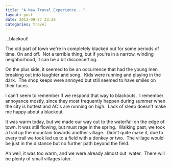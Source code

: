 ```yaml
---
title: "A New Travel Experience..."
layout: post
date: 2013-09-27 23:28
categories: travel
---
```


...blackout!

The old part of town we're in completely blacked out for some periods of time. 
On and off.  Not a terrible thing, but if you're in a narrow, winding neighborhood, 
it can be a bit disconcerting. 

On the plus side, it seemed to be an occurrence that had the young men breaking out into laughter and song.  Kids were running and playing in the dark.  The shop keeps were annoyed but still seemed to have smiles on their faces.

I can't seem to remember if we respond that way to blackouts.  I remember annoyance mostly, since they most frequently happen during summer when the city is hottest and AC's are running on high.  Lack of sleep doesn't make me happy about a blackout.

It was warm today, but we made our way out to the waterfall on the edge of town. It was still flowing, but must rage in the spring.  Walking past, we took a trail up the mountain towards another village.  Didn't quite make it, due to every trail we took led us to a field with a donkey or two.  The village would be just in the distance but no further path beyond the field.

Ah well, it was too warm, and we were already almost out  water.  There will be plenty of small villages later.
